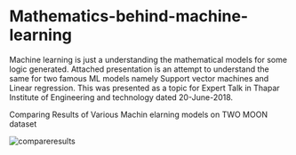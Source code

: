 # Mathematics-behind-machine-learning
Machine learning is just a understanding the mathematical models for some logic generated. Attached presentation is an attempt to understand the same for two famous ML models namely Support vector machines and Linear regression. This was presented as a topic for Expert Talk in Thapar Institute of Engineering and technology dated 20-June-2018.

Comparing Results of Various Machin elarning models on TWO MOON dataset

![compareresults](https://user-images.githubusercontent.com/32717195/43840223-c91c30c2-9b3d-11e8-81a3-317aa537fbea.JPG)
